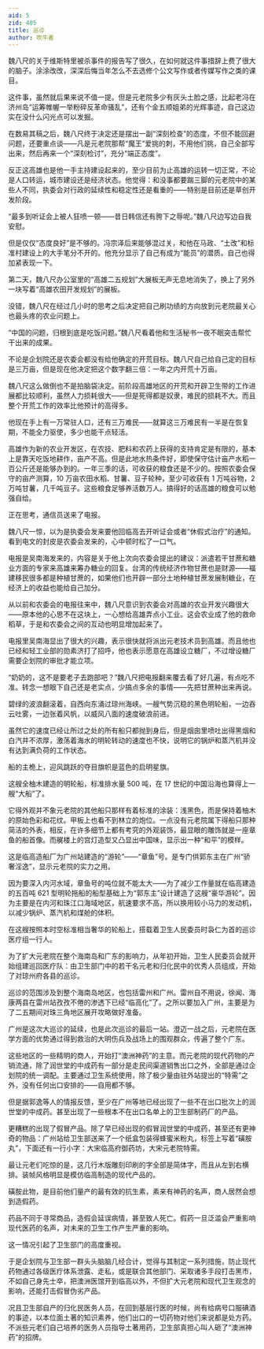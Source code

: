 ```yaml
---
aid: 5
zid: 405
title: 巡诊
author: 吹牛者
---
```


魏八尺的关于维斯特里被杀事件的报告写了很久，在如何就这件事措辞上费了很大的脑子。涂涂改改，深深后悔当年怎么不去选修个公文写作或者传媒写作之类的课目。

这件事，虽然就后果来说不值一提。但是元老院多少有灰头土脸之感，比起老冯在济州岛“运筹帷幄一举粉碎反革命骚乱”，还有个金五顺姐弟的光辉事迹，自己这边实在没什么闪光点可以发掘。

在数易其稿之后，魏八尺终于决定还是摆出一副“深刻检查”的态度，不但不能回避问题，还要重点谈——凡是元老院那帮“魔王”爱挑的刺，不用他们挑，自己全部写出来，然后再来一个“深刻检讨”，充分“端正态度”。

反正这高雄也是他一手主持建设起来的，至少目前为止高雄的运转一切正常，不论是人口转运，城市建设还是经济状态。他觉得：和没事都要踹三脚的元老院中的某些人不同，执委会对行政的延续性和稳定性还是看重的——特别是目前还是草创开发阶段。

“最多到听证会上被人狂喷一顿——昔日韩信还有胯下之辱呢。”魏八尺边写边自我安慰。

但是仅仅“态度良好”是不够的。冯宗泽后来能够混过关，和他在马政、“土改”和标准村建设上的大手笔分不开的。他充分显示了自己有成为“能员”的潜质。自己也得加紧表现一下。

第二天，魏八尺办公室里的“高雄二五规划”大展板无声无息地消失了，换上了另外一块写着“高雄农田开发规划”的展板。

没错，魏八尺在经过几小时的思考之后决定把自己刷功绩的方向放到元老院最关心也最头疼的农业问题上。

“中国的问题，归根到底是吃饭问题。”魏八尺看着他和生活秘书一夜不眠突击帮忙干出来的成果。

不论是企划院还是农委会都没有给他确定的开荒目标。魏八尺自己给自己定的目标是三万亩，但是现在他决定把这个数字翻三倍：一年之内开荒十万亩。

魏八尺这么做倒也不是拍脑袋决定。前阶段高雄地区的开荒和开辟卫生带的工作进展都比较顺利，虽然人力损耗很大——但是死得都是奴隶，难民的损耗不大。而且整个开荒工作的效率比他预计的高得多。

他现在手上有一万常驻人口，还有三万难民——就算这三万难民有一半是在恢复期，不能全力驱使，多少也能干点轻活。

高雄作为新的农业开发区，在农技、肥料和农药上获得的支持肯定是有限的，基本上是靠天吃饭地耕作，亩产不高。但是此地水热条件好，即使保守估计亩产水稻一百公斤还是能够办到的。一年三季的话，可收获的粮食还是不少的。按照农委会保守的亩产测算，10 万亩农田水稻、甘薯、豆子轮种，至少可收获有 1 万吨谷物，2 万吨甘薯，几千吨豆子。这些粮食足够养活数万人。搞得好的话高雄的粮食可以勉强自给。

正在思考，通信员送来了电报。

魏八尺一惊，以为是执委会发来要他回临高去开听证会或者“休假式治疗”的通知。看到电文的封皮是农委会发来的，心中顿时松了一口气。

电报是吴南海发来的，内容是关于他上次向农委会提出的建议：派遣若干甘蔗和糖业方面的专家来高雄来筹办糖业的回复。台湾的传统经济作物甘蔗也是财源——福建移民很多都是种植甘蔗的，如果他们也开辟一部分土地种植甘蔗发展制糖业，在经济上的收益也能给自己加分。

从以前和农委会的电报往来中，魏八尺意识到农委会对高雄的农业开发兴趣很大——原本他的心思不在这块上，一心想给高雄弄点小工业。这会农业成了他的救命稻草，于是和农委会之间的互动也明显增加起来了。

电报里吴南海显出了很大的兴趣，表示很快就将派出元老技术员到高雄。而且他也已经和轻工业部的勋素济打了招呼，他也表示愿意在高雄设立糖厂，不过增设糖厂需要企划院的审批才能立项。

“奶奶的，这不是要老子去跑部吧？”魏八尺把电报翻来覆去看了好几遍，有点吃不准。转念一想眼下自己还是老实点，少搞点多余的事情——先把甘蔗种出来再说。

碧绿的波浪翻滚着，自西向东涌过琼州海峡。一艘气势沉稳的黑色明轮船，一边吞云吐雾，一边张着风帆，以威风八面的速度破浪前进。

虽然它的速度已经让所过之处的所有船只都抛到身后，但是烟囱里喷吐出得黑烟和白汽并不浓厚，激荡着海水的明轮转动的速度也不快，说明它的锅炉和蒸汽机并没有达到满负荷的工作状态。

船的主桅上，迎风跳跃的夺目旗帜是蓝色的启明星旗。

这艘全柚木建造的明轮船，标准排水量 500 吨，在 17 世纪的中国沿海也算得上一艘“大船”了。

它得外观并不象元老院的其他船只那样有着标准的涂装：浅黑色，而是保持着柚木的原始色彩和花纹。甲板上也看不到林立的炮位。一点没有元老院属下得船只那种简洁的外表，相反，在许多细节上都有考究的外观装饰，最显眼的雕饰就是一座章鱼的船首像。而艉楼上的宫灯造型又凸显出中国味，显示出一种“和平”的模样。

这是临高造船厂为广州站建造的“游轮”——“章鱼”号。是专门供郭东主在广州“骄奢淫逸”，显示元老院的实力之用。

因为要深入内河水域，章鱼号的吨位就不能太大——为了减少工作量就在临高建造的五百吨 621 型明轮拖船的船型基础上为“郭东主”设计建造了这艘“豪华游轮”。因为主要是在内河和珠江口海域地区，航速要求不高，所以换用较小马力的发动机，以减少锅炉、蒸汽机和煤舱的体积。

在这艘按照本时空标准相当奢华的轮船上，搭载着卫生人民委员时袅仁为首的巡诊医疗组一行人。

为了扩大元老院在整个海南岛和广东的影响力，从年初开始，卫生人民委员会就开始组建巡回医疗队：由卫生部门中的若干名元老和归化民中的优秀人员组成，开始了对琼州府各县的巡诊。

巡诊的范围涉及到整个海南岛地区，也包括雷州和广州。雷州自不用说，徐闻、海康两县在雷州站孜孜不倦的渗透下已经“临高化”了。之所以要加入广州，主要是为了二五期间对珠三角地区展开攻略做好准备。

广州是这次大巡诊的延续，也是此次巡诊的最后一站。澄迈一战之后，元老院在医学方面的优势通过得到救治的大明伤兵及战场上的围观群众，传遍了整个广东。

这些地区的一些精明的商人，开始打“澳洲神药”的主意。而元老院的现代药物的产销流通，除了润世堂的中成药有一部分是走民间渠道销售出口之外，全部是通过企划院的统一调配。主要通过卫生系统使用，除了极少量由驻外站提出的“特需”之外，没有任何出口安排的——自用都不够。

但是据郭逸等人的情报反馈，至少在广州等地已经出现了一些不在出口批次上的润世堂的中成药。甚至出现了一些根本不在出口名单上的卫生部制药厂的产品。

更糟糕的出现了假冒产品。除了早已经出现的假冒润世堂的中成药，甚至还有更神奇的物品：广州站给卫生部送来了一个纸盒包装得蜂蜜米粉丸，标签上写着“磺胺丸”，下面还有一行小字：大宋临高府御药坊，大宋元老院特需。

最让元老们吃惊的是，这几行木版雕刻印刷的字全部是简体字，而且从左到右横排。装帧风格明显是模仿临高制造的现代产品的。

磺胺此物，是目前他们量产的最有效的抗生素，素来有神药的名声，商人居然会想到造假药。

药品不同于寻常商品，造假会延误病情，甚至致人死亡。假药一旦泛滥会严重影响现代医药的名声，对未来的卫生工作产生严重的影响。

这一情况引起了卫生部门的高度重视。

于是企划院与卫生部一群头头脑脑几经合计，觉得与其制定一系列措施，防止现代药物通过各级医疗体系泄露、走私，或是联合其他部门、采取诸多手段打击黑市，不如自己身先士卒，把澳洲医馆开到临高以外，不但扩大元老院和现代卫生观念的影响，还能打击假冒伪劣产品。

况且卫生部自产的归化民医务人员，在回到基层行医的时候，尚有给病号口服碘酒的事迹，以本位面土著的知识素养，他们出口的一切药物对他们来说都是处方药。不派些元老们自己培养的医务人员指导土著用药，卫生部真担心叫人砸了“澳洲神药”的招牌。
